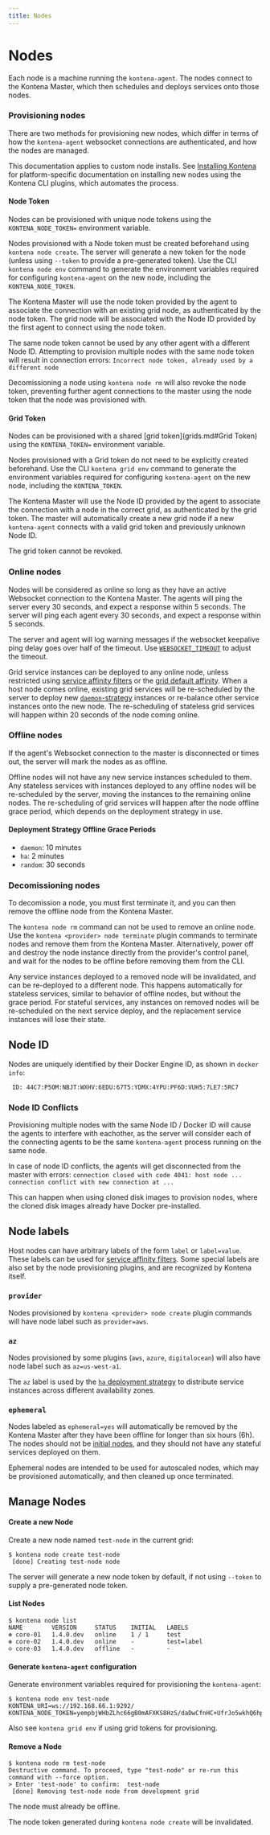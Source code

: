 ```yaml
---
title: Nodes
---
```


# Nodes

Each node is a machine running the `kontena-agent`. The nodes connect to the Kontena Master, which then schedules and deploys services onto those nodes.

### Provisioning nodes

There are two methods for provisioning new nodes, which differ in terms of how the `kontena-agent` websocket connections are authenticated, and how the nodes are managed.

This documentation applies to custom node installs.
See [Installing Kontena](../getting-started/installing/) for platform-specific documentation on installing new nodes using the Kontena CLI plugins, which automates the process.

#### Node Token

Nodes can be provisioned with unique node tokens using the `KONTENA_NODE_TOKEN=` environment variable.

Nodes provisioned with a Node token must be created beforehand using `kontena node create`.
The server will generate a new token for the node (unless using `--token` to provide a pre-generated token).
Use the CLI `kontena node env` command to generate the environment variables required for configuring `kontena-agent` on the new node, including the `KONTENA_NODE_TOKEN`.

The Kontena Master will use the node token provided by the agent to associate the connection with an existing grid node, as authenticated by the node token.
The grid node will be associated with the Node ID provided by the first agent to connect using the node token.

The same node token cannot be used by any other agent with a different Node ID.
Attempting to provision multiple nodes with the same node token will result in connection errors: `Incorrect node token, already used by a different node`

Decomissioning a node using `kontena node rm` will also revoke the node token, preventing further agent connections to the master using the node token that the node was provisioned with.

#### Grid Token

Nodes can be provisioned with a shared [grid token](grids.md#Grid Token) using the `KONTENA_TOKEN=` environment variable.

Nodes provisioned with a Grid token do not need to be explicitly created beforehand.
Use the CLI `kontena grid env` command to generate the environment variables required for configuring `kontena-agent` on the new node, including the `KONTENA_TOKEN`.

The Kontena Master will use the Node ID provided by the agent to associate the connection with a node in the correct grid, as authenticated by the grid token.
The master will automatically create a new grid node if a new `kontena-agent` connects with a valid grid token and previously unknown Node ID.

The grid token cannot be revoked.

### Online nodes

Nodes will be considered as online so long as they have an active Websocket connection to the Kontena Master.
The agents will ping the server every 30 seconds, and expect a response within 5 seconds.
The server will ping each agent every 30 seconds, and expect a response within 5 seconds.

The server and agent will log warning messages if the websocket keepalive ping delay goes over half of the timeout. Use [`WEBSOCKET_TIMEOUT`](../references/environment-variables.md) to adjust the timeout.

Grid service instances can be deployed to any online node, unless restricted using [service affinity filters](deploy.md#affinity) or the [grid default affinity](grids.md#default-affinity).
When a host node comes online, existing grid services will be re-scheduled by the server to deploy new [`daemon`-strategy](deploy.md#daemon) instances or re-balance other service instances onto the new node.
The re-scheduling of stateless grid services will happen within 20 seconds of the node coming online.

### Offline nodes

If the agent's Websocket connection to the master is disconnected or times out, the server will mark the nodes as as offline.

Offline nodes will not have any new service instances scheduled to them.
Any stateless services with instances deployed to any offline nodes will be re-scheduled by the server, moving the instances to the remaining online nodes.
The re-scheduling of grid services will happen after the node offline grace period, which depends on the deployment strategy in use.

#### Deployment Strategy Offline Grace Periods

- `daemon`: 10 minutes
- `ha`: 2 minutes
- `random`: 30 seconds

### Decomissioning nodes

To decomission a node, you must first terminate it, and you can then remove the offline node from the Kontena Master.

The `kontena node rm` command can not be used to remove an online node.
Use the `kontena <provider> node terminate` plugin commands to terminate nodes and remove them from the Kontena Master.
Alternatively, power off and destroy the node instance directly from the provider's control panel, and wait for the nodes to be offline before removing them from the CLI.

Any service instances deployed to a removed node will be invalidated, and can be re-deployed to a different node.
This happens automatically for stateless services, similar to behavior of offline nodes, but without the grace period.
For stateful services, any instances on removed nodes will be re-scheduled on the next service deploy, and the replacement service instances will lose their state.

## Node ID
Nodes are uniquely identified by their Docker Engine ID, as shown in `docker info`:

```
 ID: 44C7:P5OM:NBJT:WXHV:6EDU:67T5:YDMX:4YPU:PF6D:VUH5:7LE7:5RC7
```

### Node ID Conflicts
Provisioning multiple nodes with the same Node ID / Docker ID will cause the agents to interfere with eachother, as the server will consider each of the connecting agents to be the same `kontena-agent` process running on the same node.

In case of node ID conflicts, the agents will get disconnected from the master with errors: `connection closed with code 4041: host node ... connection conflict with new connection at ...`

This can happen when using cloned disk images to provision nodes, where the cloned disk images already have Docker pre-installed.

## Node labels

Host nodes can have arbitrary labels of the form `label` or `label=value`. These labels can be used for [service affinity filters](deploy.md#affinity). Some special labels are also set by the node provisioning plugins, and are recognized by Kontena itself.

### `provider`

Nodes provisioned by `kontena <provider> node create` plugin commands will have node label such as `provider=aws`.

### `az`

Nodes provisioned by some plugins (`aws`, `azure`, `digitalocean`) will also have node label such as `az=us-west-a1`.

The `az` label is used by the [`ha` deployment strategy](deploy.md#high-availability-ha) to distribute service instances across different availability zones.

### `ephemeral`

Nodes labeled as `ephemeral=yes` will automatically be removed by the Kontena Master after they have been offline for longer than six hours (6h).
The nodes should not be [initial nodes](grids.md#initial-nodes), and they should not have any stateful services deployed on them.

Ephemeral nodes are intended to be used for autoscaled nodes, which may be provisioned automatically, and then cleaned up once terminated.

## Manage Nodes

#### Create a new Node

Create a new node named `test-node` in the current grid:

```
$ kontena node create test-node
 [done] Creating test-node node      
```

The server will generate a new node token by default, if not using `--token` to supply a pre-generated node token.

#### List Nodes

```
$ kontena node list
NAME        VERSION     STATUS    INITIAL   LABELS
⊛ core-01   1.4.0.dev   online    1 / 1     test
⊛ core-02   1.4.0.dev   online    -         test=label
⊝ core-03   1.4.0.dev   offline   -         -
```

#### Generate `kontena-agent` configuration

Generate environment variables required for provisioning the `kontena-agent`:

```
$ kontena node env test-node
KONTENA_URI=ws://192.168.66.1:9292/
KONTENA_NODE_TOKEN=yempbjWHbZLhc66gB0mAFXKS8HzS/daDwCfnHC+UfrJo5wkhQ6hpr8XKY5nUdH+h6CH81Y9bQIc4IgTcEEjQCQ==
```

Also see `kontena grid env` if using grid tokens for provisioning.

#### Remove a Node

```
$ kontena node rm test-node
Destructive command. To proceed, type "test-node" or re-run this command with --force option.
> Enter 'test-node' to confirm:  test-node
 [done] Removing test-node node from development grid      
```

The node must already be offline.

The node token generated during `kontena node create` will be invalidated.
